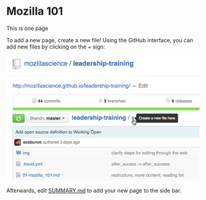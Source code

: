# Mozilla 101

This is one page

To add a new page, create a new file! Using the GitHub interface, you can add new files by clicking on the + sign:

![new-section](img/new-section.png)

Afterwards, edit [SUMMARY.md](https://github.com/mozillascience/mozilla-fellows/edit/master/SUMMARY.md) to add your new page to the side bar.